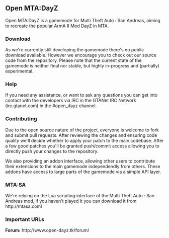 <h2>Open MTA:DayZ</h2>
Open MTA:DayZ is a gamemode for Multi Theft Auto : San Andreas, aiming to recreate the popular ArmA II Mod DayZ in MTA.

<h3>Download</h3>
As we're currently still developing the gamemode there's no public download available. However we encourage you to check out our source code from the repository. Please note that the current state of the gamemode is neither final nor stable, but highly in-progress and (partially) experimental.

<h3>Help</h3>
If you need any assistance, or want to ask any questions you can get into contact with the developers via IRC in the GTANet IRC Network (irc.gtanet.com) in the #open_dayz channel.

<h3>Contributing</h3>
Due to the open source nature of the project, everyone is welcome to fork and submit pull requests. After reviewing the changes and ensuring code quality we'll decide whether to apply your patch to the main codebase. After a few good patches you'll be granted push/commit access allowing you to directly push your changes to the repository.

We also providing an addon interface, allowing other users to contribute their extensions to the main gamemode independendly from others. These addons have access to large parts of the gamemode via a simple API layer.

<h3>MTA:SA</h3>
We're relying on the Lua scripting interface of the Multi Theft Auto : San Andreas mod, if you haven't played it you can download it from http://mtasa.com!

<h3>Important URLs</h3>
<strong>Forum:</strong> http://www.open-dayz.tk/forum/ 
